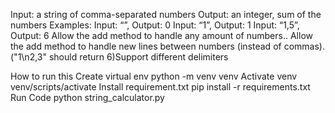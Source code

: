 Input: a string of comma-separated numbers 
Output: an integer, sum of the numbers Examples: Input: “”, Output: 0 Input: “1”, Output: 1 Input: “1,5”, Output: 6 
Allow the add method to handle any amount of numbers.. 
Allow the add method to handle new lines between numbers (instead of commas). ("1\n2,3" should return 6)Support different delimiters

How to run this 
Create virtual env python -m venv venv
Activate venv venv/scripts/activate 
Install requirement.txt pip install -r requirements.txt 
Run Code python string_calculator.py

